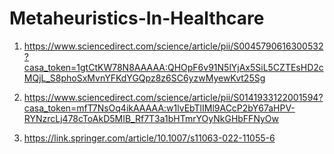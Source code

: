 # Metaheuristics-In-Healthcare

1. https://www.sciencedirect.com/science/article/pii/S0045790616300532?casa_token=1gtCtKW78N8AAAAA:QHOpF6v91N5lYjAx5SiL5CZTEsHD2cMQjL_S8phoSxMvnYFKdYGQpz8z6SC6yzwMyewKvt25Sg

2. https://www.sciencedirect.com/science/article/pii/S0141933122001594?casa_token=mfT7NsOq4ikAAAAA:w1lvEbTlIMl9ACcP2bY67aHPV-RYNzrcLj478cToAkD5MIB_Rf7T3a1bHTmrYOyNkGHbFFNyOw

3. https://link.springer.com/article/10.1007/s11063-022-11055-6
